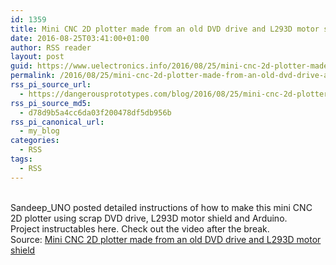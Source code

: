```yaml
---
id: 1359
title: Mini CNC 2D plotter made from an old DVD drive and L293D motor shield
date: 2016-08-25T03:41:00+01:00
author: RSS reader
layout: post
guid: https://www.uelectronics.info/2016/08/25/mini-cnc-2d-plotter-made-from-an-old-dvd-drive-and-l293d-motor-shield/
permalink: /2016/08/25/mini-cnc-2d-plotter-made-from-an-old-dvd-drive-and-l293d-motor-shield/
rss_pi_source_url:
  - https://dangerousprototypes.com/blog/2016/08/25/mini-cnc-2d-plotter-made-from-an-old-dvd-drive-and-l293d-motor-shield/
rss_pi_source_md5:
  - d78d9b5a4cc6da03f200478df5db956b
rss_pi_canonical_url:
  - my_blog
categories:
  - RSS
tags:
  - RSS
---
```

&#013;  
Sandeep_UNO posted detailed instructions of how to make this mini CNC 2D plotter using scrap DVD drive, L293D motor shield and Arduino. Project instructables here. Check out the video after the break.&#013;  
Source: <a href="https://dangerousprototypes.com/blog/2016/08/25/mini-cnc-2d-plotter-made-from-an-old-dvd-drive-and-l293d-motor-shield/" target="_blank">Mini CNC 2D plotter made from an old DVD drive and L293D motor shield</a>